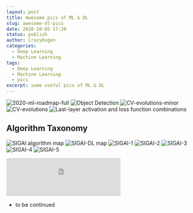 ```yaml
---
layout: post
title: Awesome pics of ML & DL
slug: awesome-dl-pics
date: 2020-10-05 17:20
status: publish
author: CrazyDogen
categories: 
  - Deep Learning
  - Machine Learning
tags: 
  - Deep Learning
  - Machine Learning
  - pics
excerpt: some useful pics of ML & DL
---
```


![2020-ml-roadmap-full](./pics/2020-ml-roadmap-full.png)
![Object Detection](./pics/ObjectDetection.jpg)
![CV-evolutions-minor](./pics/CV-evolutions-minor.jpg)
![CV-evolutions](./pics/CV-evolutions.jpg)
![Last-layer activation and loss function combinations](./pics/Last-layer-activation-and-loss-function-combinations.png)
## Algorithm Taxonomy
![SIGAI algorithm map](./pics/algorithm-map.png)
![SIGAI-DL map](./pics/SIGAI-content.jpg)
![SIGAI-1](./pics/SIGAI-1.jpg)
![SIGAI-2](./pics/SIGAI-2.jpg)
![SIGAI-3](./pics/SIGAI-3.jpg)
![SIGAI-4](./pics/SIGAI-4.jpg)
![SIGAI-5](./pics/SIGAI-5.png)

<iframe src="http://docs.google.com/gview?url=https://github.com/crazydogen/crazydogen.github.io/blob/master/src/pdfs/Deep%20Learning%20Mind%20Map.pdf&embedded=true" style="width:300px; height:100px;" frameborder="0"></iframe>

*   to be continued
